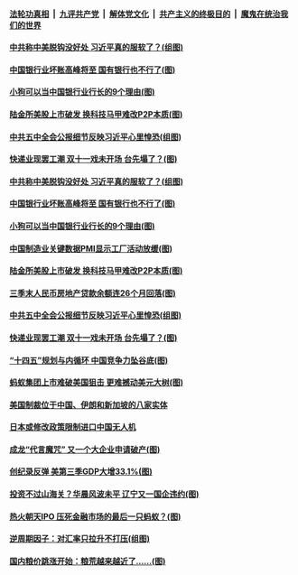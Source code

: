 ####  [法轮功真相](../../../../basic/blob/master/README.md?t=11011531) &nbsp;|&nbsp; [九评共产党](../../../../9ping.md/blob/master/README.md?t=11011531) &nbsp;|&nbsp; [解体党文化](../../../../jtdwh.md/blob/master/README.md?t=11011531)  &nbsp;|&nbsp; [共产主义的终极目的](../../../../gczydzjmd.md/blob/master/README.md?t=11011531) &nbsp;|&nbsp; [魔鬼在统治我们的世界](../../../../mgztzwmdsj.md/blob/master/README.md?t=11011531) 

#### [中共称中美脱钩没好处 习近平真的服软了？(组图)](../pages/p5/951067.md?t=11011531) 

#### [中国银行业坏账高峰将至 国有银行也不行了(图)](../pages/p5/951065.md?t=11011531) 

#### [小狗可以当中国银行业行长的9个理由(图)](../pages/p5/951068.md?t=11011531) 

#### [陆金所美股上市破发 换科技马甲难改P2P本质(图)](../pages/p5/951049.md?t=11011531) 

#### [中共五中全会公报细节反映习近平心里惶恐(组图)](../pages/p5/950978.md?t=11011531) 

#### [快递业现罢工潮 双十一戏未开场 台先塌了？(图)](../pages/p5/950990.md?t=11011531) 

#### [中共称中美脱钩没好处 习近平真的服软了？(组图)](../pages/p5/951067.md?t=11011531) 

#### [中国银行业坏账高峰将至 国有银行也不行了(图)](../pages/p5/951065.md?t=11011531) 

#### [小狗可以当中国银行业行长的9个理由(图)](../pages/p5/951068.md?t=11011531) 

#### [中国制造业关键数据PMI显示工厂活动放缓(图)](../pages/p5/951040.md?t=11011531) 

#### [陆金所美股上市破发 换科技马甲难改P2P本质(图)](../pages/p5/951049.md?t=11011531) 

#### [三季末人民币房地产贷款余额连26个月回落(图)](../pages/p5/951008.md?t=11011531) 

#### [中共五中全会公报细节反映习近平心里惶恐(组图)](../pages/p5/950978.md?t=11011531) 

#### [快递业现罢工潮 双十一戏未开场 台先塌了？(图)](../pages/p5/950990.md?t=11011531) 


#### [“十四五”规划与内循环 中国竞争力坠谷底(图)](../pages/p5/950956.md?t=11011531) 

#### [蚂蚁集团上市难破美国狙击 更难撼动美元大树(图)](../pages/p5/950954.md?t=11011531) 

#### [美国制裁位于中国、伊朗和新加坡的八家实体](../pages/p5/950951.md?t=11011531) 

#### [日本或修改政策限制进口中国无人机](../pages/p5/950950.md?t=11011531) 

#### [成龙“代言魔咒” 又一个大企业申请破产(图)](../pages/p5/950862.md?t=11011531) 

#### [创纪录反弹 美第三季GDP大增33.1%(图)](../pages/p5/950938.md?t=11011531) 

#### [投资不过山海关？华晨风波未平 辽宁又一国企违约(图)](../pages/p5/950935.md?t=11011531) 

#### [热火朝天IPO 压死金融市场的最后一只蚂蚁？(图)](../pages/p5/950917.md?t=11011531) 


#### [逆周期因子：对汇率只拉升不打压(组图)](../pages/p5/950878.md?t=11011531) 

#### [国内粮价跳涨开始：粮荒越来越近了……(图)](../pages/p5/950894.md?t=11011531) 

